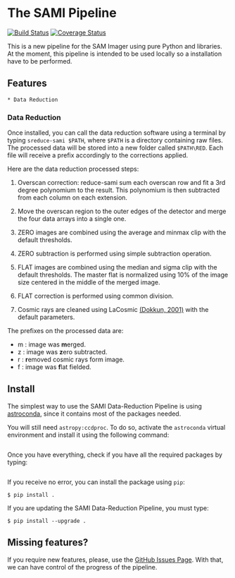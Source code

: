 # The SAMI Pipeline

[![Build Status](https://travis-ci.org/soar-telescope/sami.svg?branch=master)](https://travis-ci.org/soar-telescope/sami)
[![Coverage Status](https://coveralls.io/repos/github/soar-telescope/sami/badge.svg?branch=master)](https://coveralls.io/github/soar-telescope/sami?branch=master)


This is a new pipeline for the SAM Imager using pure Python and
libraries. At the moment, this pipeline is intended to be used locally
so a installation have to be performed.

## Features

    * Data Reduction

### Data Reduction

 Once installed, you can call the data reduction software using a
 terminal by typing `sreduce-sami $PATH`, where `$PATH` is a directory
 containing raw files. The processed data will be stored into a new
 folder called `$PATH\RED`. Each file will receive a prefix accordingly
 to the corrections applied.

 Here are the data reduction processed steps:

 1) Overscan correction: reduce-sami sum each overscan row and fit a
 3rd degree polynomium to the result. This polynomium is then subtracted
 from each column on each extension.

 2) Move the overscan region to the outer edges of the detector and
 merge the four data arrays into a single one.

 3) ZERO images are combined using the average and minmax clip with the
 default thresholds.

 4) ZERO subtraction is performed using simple subtraction operation.

 5) FLAT images are combined using the median and sigma clip with the
 default thresholds. The master flat is normalized using 10% of the
 image size centered in the middle of the merged image.

 6) FLAT correction is performed using common division.

 7) Cosmic rays are cleaned using LaCosmic
 [(Dokkun, 2001)](http://www.astro.yale.edu/dokkum/lacosmic/) with the
 default parameters.

 The prefixes on the processed data are:

 * m : image was **m**erged.
 * z : image was **z**ero subtracted.
 * r : **r**emoved cosmic rays form image.
 * f : image was **f**lat fielded.

## Install

  The simplest way to use the SAMI Data-Reduction Pipeline is using
  [astroconda](https://astroconda.readthedocs.io/en/latest/), since it
  contains most of the packages needed.

  You will still need `astropy:ccdproc`. To do so, activate the
  `astroconda` virtual environment and install it using the following
  command:

  ```
  ```

  Once you have everything, check if you have all the required packages
  by typing:

  ```
  ```

  If you receive no error, you can install the package using `pip`:

  ```
  $ pip install .
  ```

  If you are updating the SAMI Data-Reduction Pipeline, you must type:

  ```
  $ pip install --upgrade .
  ```


## Missing features?

  If you require new features, please, use the
  [GitHub Issues Page](https://github.com/soar-telescope/sami/issues).
  With that, we can have control of the progress of the pipeline.